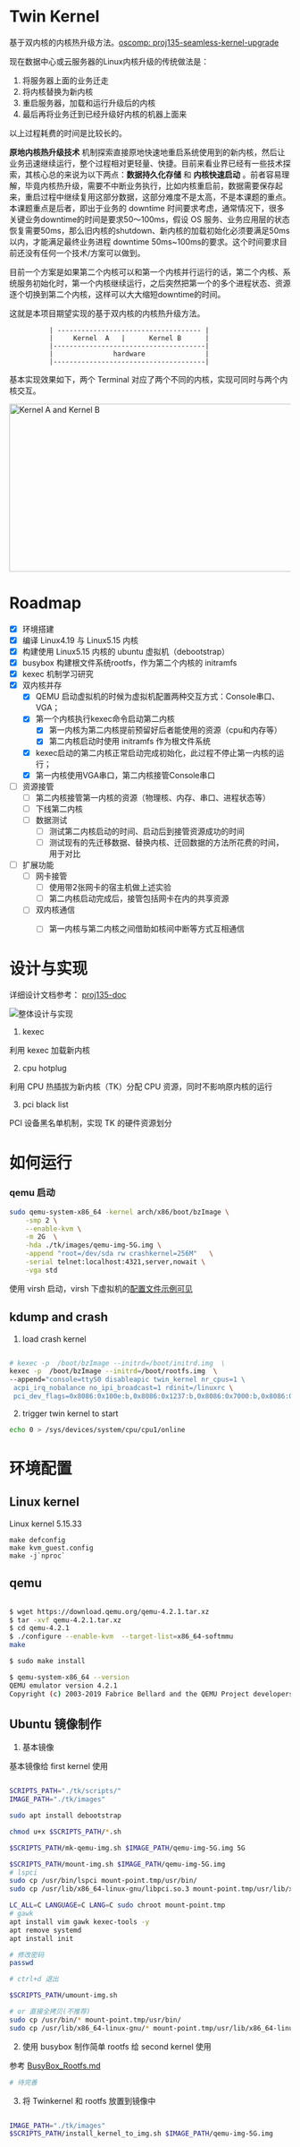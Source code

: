 # Twin Kernel

基于双内核的内核热升级方法。[oscomp: proj135-seamless-kernel-upgrade](https://github.com/oscomp/proj135-seamless-kernel-upgrade)

现在数据中心或云服务器的Linux内核升级的传统做法是：

1. 将服务器上面的业务迁走
2. 将内核替换为新内核
3. 重启服务器，加载和运行升级后的内核
4. 最后再将业务迁到已经升级好内核的机器上面来

以上过程耗费的时间是比较长的。

**原地内核热升级技术** 机制探索直接原地快速地重启系统使用到的新内核，然后让业务迅速继续运行，整个过程相对更轻量、快捷。目前来看业界已经有一些技术探索，其核心总的来说为以下两点：**数据持久化存储** 和 **内核快速启动** 。前者容易理解，毕竟内核热升级，需要不中断业务执行，比如内核重启前，数据需要保存起来，重启过程中继续复用这部分数据，这部分难度不是太高，不是本课题的重点。本课题重点是后者，即出于业务的 downtime 时间要求考虑，通常情况下，很多关键业务downtime的时间是要求50～100ms，假设 OS 服务、业务应用层的状态恢复需要50ms，那么旧内核的shutdown、新内核的加载初始化必须要满足50ms以内，才能满足最终业务进程 downtime 50ms~100ms的要求。这个时间要求目前还没有任何一个技术/方案可以做到。

目前一个方案是如果第二个内核可以和第一个内核并行运行的话，第二个内核、系统服务初始化时，第一个内核继续运行，之后突然把第一个的多个进程状态、资源逐个切换到第二个内核，这样可以大大缩短downtime的时间。

这就是本项目期望实现的基于双内核的内核热升级方法。

```
          | ------------------------------------ |
          |     Kernel  A   |      Kernel B      |
          |--------------------------------------|
          |               hardware               |
          |--------------------------------------|
```

基本实现效果如下，两个 Terminal 对应了两个不同的内核，实现可同时与两个内核交互。

 <img src="https://www.dingmos.com/usr/uploads/2022/06/3227089291.png" width = "800" height = "300" alt="Kernel A and Kernel B" align=center />
 
 # Roadmap
 
 - [x] 环境搭建
  - [x] 编译 Linux4.19 与 Linux5.15 内核
  - [x] 构建使用 Linux5.15 内核的 ubuntu 虚拟机（debootstrap）
  - [x] busybox 构建根文件系统rootfs，作为第二个内核的 initramfs
- [x] kexec 机制学习研究
- [x] 双内核并存
  - [x] QEMU 启动虚拟机的时候为虚拟机配置两种交互方式：Console串口、VGA；
  - [x] 第一个内核执行kexec命令启动第二内核
    - [x] 第一内核为第二内核提前预留好后者能使用的资源（cpu和内存等）
    - [x] 第二内核启动时使用 initramfs 作为根文件系统
  - [x] kexec启动的第二内核正常启动完成初始化，此过程不停止第一内核的运行；
  - [x] 第一内核使用VGA串口，第二内核接管Console串口
- [ ] 资源接管
  - [ ] 第二内核接管第一内核的资源（物理核、内存、串口、进程状态等）
  - [ ] 下线第二内核
  - [ ] 数据测试
    - [ ] 测试第二内核启动的时间、启动后到接管资源成功的时间
    - [ ] 测试现有的先迁移数据、替换内核、迁回数据的方法所花费的时间，用于对比
- [ ] 扩展功能
  - [ ] 网卡接管
    - [ ] 使用带2张网卡的宿主机做上述实验
    - [ ] 第二内核启动完成后，接管包括网卡在内的共享资源
  - [ ] 双内核通信
    - [ ] 第一内核与第二内核之间借助如核间中断等方式互相通信


# 设计与实现

详细设计文档参考： [proj135-doc](https://gitlab.eduxiji.net/yart/proj135-doc)

![整体设计与实现](https://images-1258510704.cos.ap-guangzhou.myqcloud.com/img/20220602-image-20220602161021159.png)

1. kexec

利用 kexec 加载新内核

2. cpu hotplug 

利用 CPU 热插拔为新内核（TK）分配 CPU 资源，同时不影响原内核的运行

3. pci black list

PCI 设备黑名单机制，实现 TK 的硬件资源划分

# 如何运行

### qemu 启动

```bash
sudo qemu-system-x86_64 -kernel arch/x86/boot/bzImage \
    -smp 2 \
    --enable-kvm \
    -m 2G  \
    -hda ./tk/images/qemu-img-5G.img \
    -append "root=/dev/sda rw crashkernel=256M"   \
    -serial telnet:localhost:4321,server,nowait \
    -vga std
```


使用 virsh 启动，virsh 下虚拟机的[配置文件示例可见](_files/tk_kernel_boot.xml)

## kdump and crash

1. load crash kernel 

```bash

# kexec -p  /boot/bzImage --initrd=/boot/initrd.img  \
kexec -p  /boot/bzImage --initrd=/boot/rootfs.img  \
--append="console=ttyS0 disableapic twin_kernel nr_cpus=1 \ 
 acpi_irq_nobalance no_ipi_broadcast=1 rdinit=/linuxrc \
 pci_dev_flags=0x8086:0x100e:b,0x8086:0x1237:b,0x8086:0x7000:b,0x8086:0x7010:b,0x8086:0x7113:b,0x1234:0x1111:b"
```

2. trigger twin kernel to start

```bash
echo 0 > /sys/devices/system/cpu/cpu1/online
```

# 环境配置

## Linux kernel

Linux kernel 5.15.33

```
make defconfig
make kvm_guest.config
make -j`nproc`
```

## qemu

```bash

$ wget https://download.qemu.org/qemu-4.2.1.tar.xz
$ tar -xvf qemu-4.2.1.tar.xz
$ cd qemu-4.2.1
$ ./configure --enable-kvm  --target-list=x86_64-softmmu
make

$ sudo make install 

$ qemu-system-x86_64 --version
QEMU emulator version 4.2.1
Copyright (c) 2003-2019 Fabrice Bellard and the QEMU Project developers

```

## Ubuntu 镜像制作

1. 基本镜像

基本镜像给 first kernel 使用

```bash

SCRIPTS_PATH="./tk/scripts/"
IMAGE_PATH="./tk/images"

sudo apt install debootstrap

chmod u+x $SCRIPTS_PATH/*.sh

$SCRIPTS_PATH/mk-qemu-img.sh $IMAGE_PATH/qemu-img-5G.img 5G

$SCRIPTS_PATH/mount-img.sh $IMAGE_PATH/qemu-img-5G.img
# lspci
sudo cp /usr/bin/lspci mount-point.tmp/usr/bin/
sudo cp /usr/lib/x86_64-linux-gnu/libpci.so.3 mount-point.tmp/usr/lib/x86_64-linux-gnu/

LC_ALL=C LANGUAGE=C LANG=C sudo chroot mount-point.tmp
# gawk
apt install vim gawk kexec-tools -y
apt remove systemd
apt install init

# 修改密码
passwd

# ctrl+d 退出

$SCRIPTS_PATH/umount-img.sh

# or 直接全拷贝(不推荐)
sudo cp /usr/bin/* mount-point.tmp/usr/bin/
sudo cp /usr/lib/x86_64-linux-gnu/* mount-point.tmp/usr/lib/x86_64-linux-gnu/
```

2. 使用 busybox 制作简单 rootfs 给 second kernel 使用

参考 [BusyBox_Rootfs.md](tk/docs/BusyBox_Rootfs.md)

```bash
# 待完善
```

3. 将 Twinkernel 和 rootfs 放置到镜像中

```bash

IMAGE_PATH="./tk/images"
$SCRIPTS_PATH/install_kernel_to_img.sh $IMAGE_PATH/qemu-img-5G.img

```
